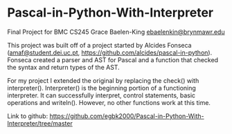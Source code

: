 Pascal-in-Python-With-Interpreter
=================================

Final Project for BMC CS245
Grace Baelen-King
ebaelenkin@brynmawr.edu

This project was built off of a project started by Alcides Fonseca (amaf@student.dei.uc.pt, https://github.com/alcides/pascal-in-python). Fonseca created a parser and AST for Pascal and a function that  checked the syntax and return types of the AST. 

For my project I extended the original by replacing the check() with interpreter(). Interpreter() is the beginning portion of a functioning interpreter. It can successfully interpret, control statements, basic operations and writeln(). However, no other functions work at this time.

Link to github: https://github.com/egbk2000/Pascal-in-Python-With-Interpreter/tree/master
